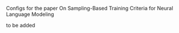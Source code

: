 Configs for the paper On Sampling-Based Training Criteria for Neural Language Modeling


to be added
